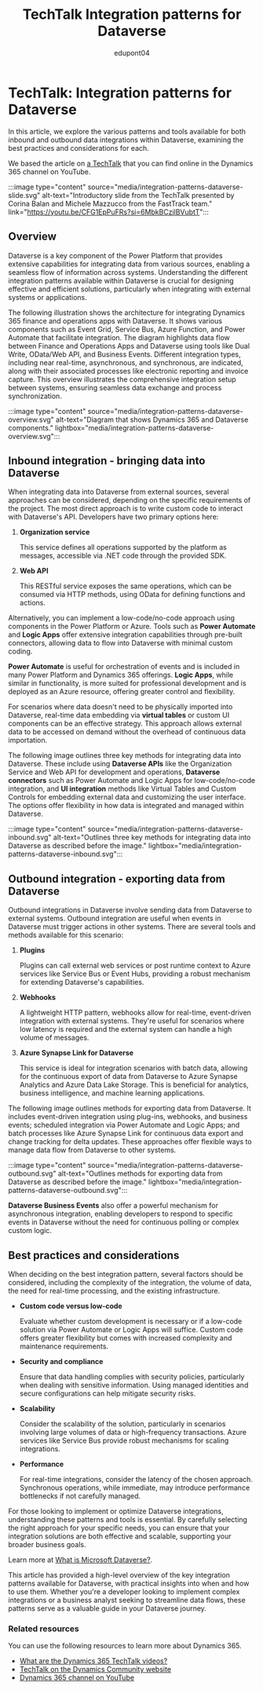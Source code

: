 ﻿---
title: TechTalk Integration patterns for Dataverse
description: Summary of TechTalk video that talks about the various facets of integrating Dataverse and Dynamics 365 finance and operations apps.
ms.topic: conceptual
author: edupont04
ms.author: raprofit
ms.date: 09/12/2024
ai-usage: ai-assisted
# CustomerIntent: As a partner, I want to learn if I should watch the recording.
---

# TechTalk: Integration patterns for Dataverse

In this article, we explore the various patterns and tools available for both inbound and outbound data integrations within Dataverse, examining the best practices and considerations for each.

We based the article on [a TechTalk](https://youtu.be/CFG1EpPuFRs?si=6MbkBCzjlBVubtT) that you can find online in the Dynamics 365 channel on YouTube.  

:::image type="content" source="media/integration-patterns-dataverse-slide.svg" alt-text="Introductory slide from the TechTalk presented by Corina Balan and Michele Mazzucco from the FastTrack team." link="https://youtu.be/CFG1EpPuFRs?si=6MbkBCzjlBVubtT":::

<!-- > [!VIDEO https://www.youtube.com/embed/CFG1EpPuFRs?si=CTxwasdR8jWT6SLD] -->

## Overview

Dataverse is a key component of the Power Platform that provides extensive capabilities for integrating data from various sources, enabling a seamless flow of information across systems. Understanding the different integration patterns available within Dataverse is crucial for designing effective and efficient solutions, particularly when integrating with external systems or applications.

The following illustration shows the architecture for integrating Dynamics 365 finance and operations apps with Dataverse. It shows various components such as Event Grid, Service Bus, Azure Function, and Power Automate that facilitate integration. The diagram highlights data flow between Finance and Operations Apps and Dataverse using tools like Dual Write, OData/Web API, and Business Events. Different integration types, including near real-time, asynchronous, and synchronous, are indicated, along with their associated processes like electronic reporting and invoice capture. This overview illustrates the comprehensive integration setup between systems, ensuring seamless data exchange and process synchronization.

:::image type="content" source="media/integration-patterns-dataverse-overview.svg" alt-text="Diagram that shows Dynamics 365 and Dataverse components." lightbox="media/integration-patterns-dataverse-overview.svg":::

## Inbound integration - bringing data into Dataverse

When integrating data into Dataverse from external sources, several approaches can be considered, depending on the specific requirements of the project. The most direct approach is to write custom code to interact with Dataverse's API. Developers have two primary options here:

1. **Organization service**  

   This service defines all operations supported by the platform as messages, accessible via .NET code through the provided SDK.

2. **Web API**  

    This RESTful service exposes the same operations, which can be consumed via HTTP methods, using OData for defining functions and actions.

Alternatively, you can implement a low-code/no-code approach using components in the Power Platform or Azure. Tools such as **Power Automate** and **Logic Apps** offer extensive integration capabilities through pre-built connectors, allowing data to flow into Dataverse with minimal custom coding.

**Power Automate** is useful for orchestration of events and is included in many Power Platform and Dynamics 365 offerings. **Logic Apps**, while similar in functionality, is more suited for professional development and is deployed as an Azure resource, offering greater control and flexibility.

For scenarios where data doesn't need to be physically imported into Dataverse, real-time data embedding via **virtual tables** or custom UI components can be an effective strategy. This approach allows external data to be accessed on demand without the overhead of continuous data importation.

The following image outlines three key methods for integrating data into Dataverse. These include using **Dataverse APIs** like the Organization Service and Web API for development and operations, **Dataverse connectors** such as Power Automate and Logic Apps for low-code/no-code integration, and **UI integration** methods like Virtual Tables and Custom Controls for embedding external data and customizing the user interface. The options offer flexibility in how data is integrated and managed within Dataverse.

:::image type="content" source="media/integration-patterns-dataverse-inbound.svg" alt-text="Outlines three key methods for integrating data into Dataverse as described before the image." lightbox="media/integration-patterns-dataverse-inbound.svg":::

## Outbound integration - exporting data from Dataverse

Outbound integrations in Dataverse involve sending data from Dataverse to external systems. Outbound integration are useful when events in Dataverse must trigger actions in other systems. There are several tools and methods available for this scenario:

1. **Plugins**  

    Plugins can call external web services or post runtime context to Azure services like Service Bus or Event Hubs, providing a robust mechanism for extending Dataverse's capabilities.

2. **Webhooks**  

   A lightweight HTTP pattern, webhooks allow for real-time, event-driven integration with external systems. They're useful for scenarios where low latency is required and the external system can handle a high volume of messages.

3. **Azure Synapse Link for Dataverse**  

   This service is ideal for integration scenarios with batch data, allowing for the continuous export of data from Dataverse to Azure Synapse Analytics and Azure Data Lake Storage. This is beneficial for analytics, business intelligence, and machine learning applications.

The following image outlines methods for exporting data from Dataverse. It includes event-driven integration using plug-ins, webhooks, and business events; scheduled integration via Power Automate and Logic Apps; and batch processes like Azure Synapse Link for continuous data export and change tracking for delta updates. These approaches offer flexible ways to manage data flow from Dataverse to other systems.

:::image type="content" source="media/integration-patterns-dataverse-outbound.svg" alt-text="Outlines methods for exporting data from Dataverse as described before the image." lightbox="media/integration-patterns-dataverse-outbound.svg":::

**Dataverse Business Events** also offer a powerful mechanism for asynchronous integration, enabling developers to respond to specific events in Dataverse without the need for continuous polling or complex custom logic.

## Best practices and considerations

When deciding on the best integration pattern, several factors should be considered, including the complexity of the integration, the volume of data, the need for real-time processing, and the existing infrastructure.

- **Custom code versus low-code**  

   Evaluate whether custom development is necessary or if a low-code solution via Power Automate or Logic Apps will suffice. Custom code offers greater flexibility but comes with increased complexity and maintenance requirements.

- **Security and compliance**  

   Ensure that data handling complies with security policies, particularly when dealing with sensitive information. Using managed identities and secure configurations can help mitigate security risks.

- **Scalability**  

   Consider the scalability of the solution, particularly in scenarios involving large volumes of data or high-frequency transactions. Azure services like Service Bus provide robust mechanisms for scaling integrations.

- **Performance**  

   For real-time integrations, consider the latency of the chosen approach. Synchronous operations, while immediate, may introduce performance bottlenecks if not carefully managed.

For those looking to implement or optimize Dataverse integrations, understanding these patterns and tools is essential. By carefully selecting the right approach for your specific needs, you can ensure that your integration solutions are both effective and scalable, supporting your broader business goals.

Learn more at [What is Microsoft Dataverse?](/power-apps/maker/data-platform/data-platform-intro).

This article has provided a high-level overview of the key integration patterns available for Dataverse, with practical insights into when and how to use them. Whether you're a developer looking to implement complex integrations or a business analyst seeking to streamline data flows, these patterns serve as a valuable guide in your Dataverse journey.

### Related resources

You can use the following resources to learn more about Dynamics 365.

- [What are the Dynamics 365 TechTalk videos?](../roles/techtalk-videos.md)
- [TechTalk on the Dynamics Community website](https://community.dynamics.com/videos/)
- [Dynamics 365 channel on YouTube](https://www.youtube.com/channel/UC5QxCcXhFFixs1nfmOpJlvQ)
